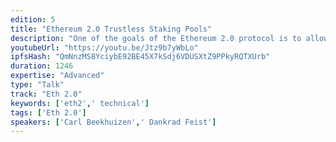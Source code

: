 ```yaml
---
edition: 5
title: "Ethereum 2.0 Trustless Staking Pools"
description: "One of the goals of the Ethereum 2.0 protocol is to allow for trustless staking pools. The main difficulty that had to be overcome to achieve this was the proof of custody construction, which we specifically changed to use a very MPC-friendly cryptographic primitive, the Legendre symbol."
youtubeUrl: "https://youtu.be/Jtz9b7yWbLo"
ipfsHash: "QmNnzMS8YciybE92BE45X7kSdj6VDUSXtZ9PPkyRQTXUrb"
duration: 1246
expertise: "Advanced"
type: "Talk"
track: "Eth 2.0"
keywords: ['eth2',' technical']
tags: ['Eth 2.0']
speakers: ['Carl Beekhuizen',' Dankrad Feist']
---
```

